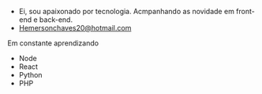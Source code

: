- Ei, sou apaixonado por tecnologia. Acmpanhando as novidade em front-end e back-end. 
- Hemersonchaves20@hotmail.com

Em constante aprendizando
* Node
* React
* Python
* PHP

<!---
HemersonChaves/HemersonChaves is a ✨ special ✨ repository because its `README.md` (this file) appears on your GitHub profile.
You can click the Preview link to take a look at your changes.
--->
